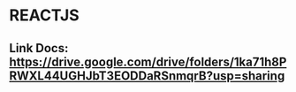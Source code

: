 #                                                                            REACTJS
## Link Docs: https://drive.google.com/drive/folders/1ka71h8PRWXL44UGHJbT3EODDaRSnmqrB?usp=sharing